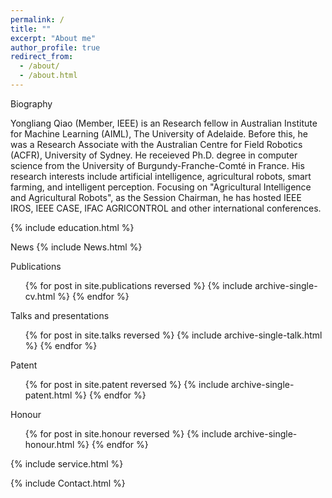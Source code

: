 ```yaml
---
permalink: /
title: ""
excerpt: "About me"
author_profile: true
redirect_from: 
  - /about/
  - /about.html
---
```


<span id="Biography" class="section-subheading">Biography</span>
<!-- ====== -->

Yongliang Qiao (Member, IEEE) is an Research fellow in Australian Institute for Machine Learning (AIML), The University of Adelaide. Before this,  he was a Research Associate with the Australian Centre for Field Robotics (ACFR), University of Sydney. He receieved Ph.D. degree in computer science from the University of Burgundy-Franche-Comté in France. His research interests include artificial intelligence, agricultural robots, smart farming, and intelligent perception. Focusing on "Agricultural Intelligence and Agricultural Robots", as the Session Chairman, he has hosted IEEE IROS, IEEE CASE, IFAC AGRICONTROL and other international conferences.

{% include education.html %}

<span id="News" class="section-subheading">News</span>
{% include News.html %}

<span id="Publications" class="section-subheading">Publications</span>
  <ul>
  {% for post in site.publications reversed %}
    {% include archive-single-cv.html %}
  {% endfor %}
  </ul>

<span id="Talks" class="section-subheading">Talks and presentations</span>

  <ul>
  {% for post in site.talks reversed %}
    {% include archive-single-talk.html %}
  {% endfor %}
  </ul>


<span id="Patent" class="section-subheading">Patent</span>
  <ul>
  {% for post in site.patent reversed %}
    {% include archive-single-patent.html %}
  {% endfor %}
  </ul>

<span id="Honour" class="section-subheading">Honour</span>
  <ul>
  {% for post in site.honour reversed %}
    {% include archive-single-honour.html %}
  {% endfor %}
  </ul>

<span id="Services"></span>
  {% include service.html %}

<span id="Contact" class="section-subheading"></span>
  {% include Contact.html %}


<!-- Talks
======
  <ul>
  {% for post in site.talks %}
    {% include archive-single-talk-cv.html %}
  {% endfor %}
  </ul>


Teaching
======
  <ul>
  {% for post in site.teaching %}
    {% include archive-single-cv.html %}
  {% endfor %}
  </ul>


Service and leadership
======
* Currently signed in to 43 different slack teams -->

<!-- 个人Github信息小卡片 -->
<!-- ![Christmas's GitHub stats](https://github-readme-stats.vercel.app/api?username=Shunli-W&show_icons=true&theme=tokyonight) -->

<!-- 个人主页各个国家的访问人数 -->
<!-- <a href="https://flagcounter.me/details/doX"><img src="https://flagcounter.me/doX/" alt="Flag Counter"></a> -->

<!-- 主页访问人数 -->
<!-- ![Visitor Count](https://profile-counter.glitch.me/qiao19981314/count.svg)
![Visitor Count](https://komarev.com/ghpvc/?username=qiao19981314&label=PROFILE+VIEWS) -->
